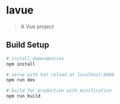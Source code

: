 # lavue

> A Vue project

## Build Setup

``` bash
# install dependencies
npm install

# serve with hot reload at localhost:8080
npm run dev

# build for production with minification
npm run build
```
